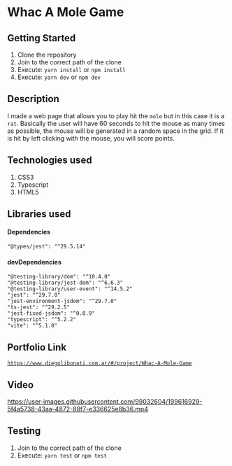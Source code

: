 # Whac A Mole Game

## Getting Started

1. Clone the repository
2. Join to the correct path of the clone
3. Execute: `yarn install` or `npm install`
4. Execute: `yarn dev` or `npm dev`

## Description

I made a web page that allows you to play hit the `mole` but in this case it is a `rat`. Basically the user will have 60 seconds to hit the mouse as many times as possible, the mouse will be generated in a random space in the grid. If it is hit by left clicking with the mouse, you will score points.

## Technologies used

1. CSS3
2. Typescript
3. HTML5

## Libraries used

#### Dependencies

```
"@types/jest": "^29.5.14"
```

#### devDependencies

```
"@testing-library/dom": "^10.4.0"
"@testing-library/jest-dom": "^6.6.3"
"@testing-library/user-event": "^14.5.2"
"jest": "^29.7.0"
"jest-environment-jsdom": "^29.7.0"
"ts-jest": "^29.2.5"
"jest-fixed-jsdom": "^0.0.9"
"typescript": "^5.2.2"
"vite": "^5.1.0"
```

## Portfolio Link

[`https://www.diegolibonati.com.ar/#/project/Whac-A-Mole-Game`](https://www.diegolibonati.com.ar/#/project/Whac-A-Mole-Game)

## Video

https://user-images.githubusercontent.com/99032604/199616929-5f4a5738-43aa-4872-88f7-e336625e8b36.mp4

## Testing

1. Join to the correct path of the clone
2. Execute: `yarn test` or `npm test`